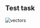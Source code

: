 ## Test task
![vectors](https://github.com/user-attachments/assets/4cc5a17c-62ed-4db1-b516-e2057eba7a59)
